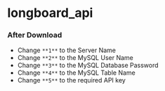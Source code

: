 # longboard_api

### After Download
- Change `**1**` to the Server Name
- Change `**2**` to the MySQL User Name
- Change `**3**` to the MySQL Database Password
- Change `**4**` to the MySQL Table Name
- Change `**5**` to the required API key

